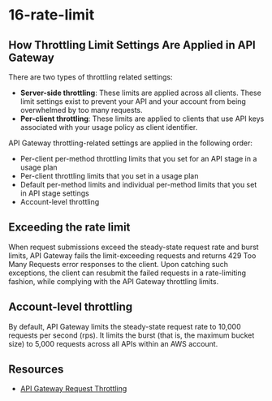 # 16-rate-limit

## How Throttling Limit Settings Are Applied in API Gateway
There are two types of throttling related settings:

- **Server-side throttling**: These limits are applied across all clients. These limit settings exist to prevent your 
API and your account from being overwhelmed by too many requests.
- **Per-client throttling**: These limits are applied to clients that use API keys associated with your usage policy as client identifier.

API Gateway throttling-related settings are applied in the following order:
- Per-client per-method throttling limits that you set for an API stage in a usage plan
- Per-client throttling limits that you set in a usage plan
- Default per-method limits and individual per-method limits that you set in API stage settings
- Account-level throttling

## Exceeding the rate limit
When request submissions exceed the steady-state request rate and burst limits, API Gateway fails the limit-exceeding 
requests and returns 429 Too Many Requests error responses to the client. Upon catching such exceptions, the client can 
resubmit the failed requests in a rate-limiting fashion, while complying with the API Gateway throttling limits.

## Account-level throttling
By default, API Gateway limits the steady-state request rate to 10,000 requests per second (rps). It limits the burst 
(that is, the maximum bucket size) to 5,000 requests across all APIs within an AWS account.




## Resources
- [API Gateway Request Throttling](https://docs.aws.amazon.com/apigateway/latest/developerguide/api-gateway-request-throttling.html)
